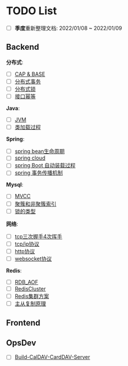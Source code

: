 # TODO List

- [ ] **季度**重新整理文档: 2022/01/08 ~ 2022/01/09

## Backend

**分布式**:

- [ ] [CAP & BASE](/Backend/distributed/CAP_BASE.md)
- [ ] [分布式事务](/Backend/distributed/分布式事务.md)
- [ ] [分布式锁](/Backend/distributed/分布式锁.md)
- [ ] [接口幂等](/Backend/distributed/接口幂等.md)

**Java**:

- [ ] [JVM](/Backend/java/basic/jvm.md)
- [ ] [类加载过程](/Backend/java/basic/类加载过程.md)

**Spring**:

- [ ] [spring bean生命周期](/Backend/java/spring/spring_bean-生命周期.md)
- [ ] [spring cloud](/Backend/java/spring/spring_cloud.md)
- [ ] [spring Boot 自动装载过程](/Backend/java/spring/SpringBoot自动装载过程.md)
- [ ] [spring 事务传播机制](/Backend/java/spring/事务传播机制.md)

**Mysql**:

- [ ] [MVCC](/Backend/mysql/MVCC.md)
- [ ] [聚簇和非聚簇索引](/Backend/mysql/聚簇和非聚簇索引.md)
- [ ] [锁的类型](/Backend/mysql/锁的类型.md)

**网络**:

- [ ] [tcp三次握手4次挥手](/Backend/network/tcp三次握手4次挥手.md)
- [ ] [tcp/ip协议](/Backend/network/tcp-ip协议.md)
- [ ] [http协议](/Backend/network/http协议.md)
- [ ] [websocket协议](/Backend/network/websocket协议.md)

**Redis**:

- [ ] [RDB_AOF](/Backend/redis/RDB_AOF.md)
- [ ] [RedisCluster](/Backend/redis/RedisCluster.md)
- [ ] [Redis集群方案](Backend/redis/Redis集群方案.md)
- [ ] [主从复制原理](/Backend/redis/主从复制原理.md)

## Frontend

## OpsDev

- [ ] [Build-CalDAV-CardDAV-Server](/OpsDev/Build-CalDAV-CardDAV-Server.md)
